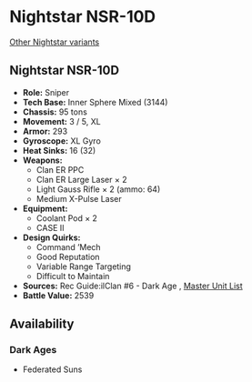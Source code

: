 # Nightstar NSR-10D 

[Other Nightstar variants](../nightstar.md) 

## Nightstar NSR-10D 

- **Role:** Sniper 
- **Tech Base:** Inner Sphere Mixed (3144) 
- **Chassis:** 95 tons 
- **Movement:** 3 / 5, XL 
- **Armor:** 293 
- **Gyroscope:** XL Gyro 
- **Heat Sinks:** 16 (32) 
- **Weapons:** 
  - Clan ER PPC 
  - Clan ER Large Laser × 2 
  - Light Gauss Rifle × 2 (ammo: 64) 
  - Medium X-Pulse Laser 
- **Equipment:** 
  - Coolant Pod × 2 
  - CASE II 
- **Design Quirks:** 
  - Command ’Mech 
  - Good Reputation 
  - Variable Range Targeting 
  - Difficult to Maintain 
- **Sources:** Rec Guide:ilClan #6 - Dark Age , [Master Unit List](http://masterunitlist.info/Unit/Details/7539/nightstar-nsr-10d) 
- **Battle Value:** 2539 

## Availability 

### Dark Ages 

- Federated Suns 

